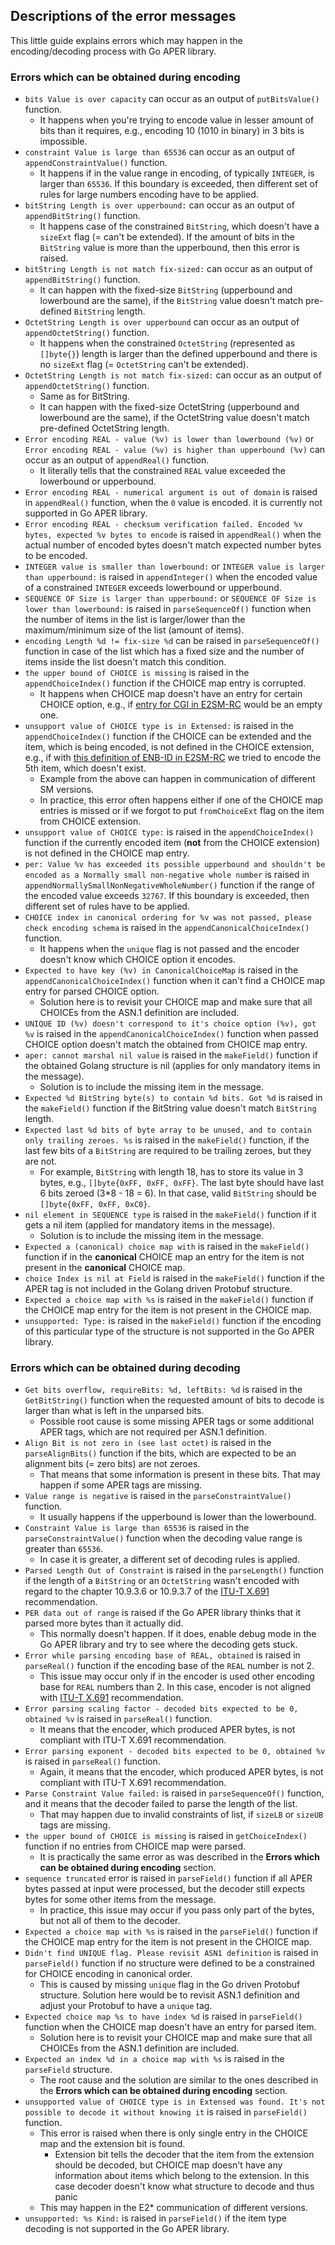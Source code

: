 <!--
SPDX-FileCopyrightText: 2022-present Intel Corporation
SPDX-FileCopyrightText: 2021-present Open Networking Foundation <info@opennetworking.org>
SPDX-License-Identifier: Apache-2.0
-->

## Descriptions of the error messages
This little guide explains errors which may happen in the encoding/decoding process with Go APER library.

### Errors which can be obtained during encoding
* `bits Value is over capacity` can occur as an output of `putBitsValue()` function.
    * It happens when you're trying to encode value in lesser amount of bits than it requires, e.g., encoding 10 (1010 in
      binary) in 3 bits is impossible.
* `constraint Value is large than 65536` can occur as an output of `appendConstraintValue()` function.
    * It happens if in the value range in encoding, of typically `INTEGER`, is larger than `65536`. If this boundary is
      exceeded, then different set of rules for large numbers encoding have to be applied.
* `bitString Length is over upperbound:` can occur as an output of `appendBitString()` function.
    * It happens case of the constrained `BitString`, which doesn't have a `sizeExt` flag (= can't be extended). If the
      amount of bits in the `BitString` value is more than the upperbound, then this error is raised.
* `bitString Length is not match fix-sized:` can occur as an output of `appendBitString()` function.
    * It can happen with the fixed-size `BitString` (upperbound and lowerbound are the same), if the `BitString` value
      doesn't match pre-defined `BitString` length.
* `OctetString Length is over upperbound` can occur as an output of `appendOctetString()` function.
    * It happens when the constrained `OctetString` (represented as `[]byte{}`) length is larger than the defined
      upperbound and there is no `sizeExt` flag (= `OctetString` can't be extended).
* `OctetString Length is not match fix-sized:` can occur as an output of `appendOctetString()` function.
    * Same as for BitString.
    * It can happen with the fixed-size OctetString (upperbound and lowerbound are the same), if the OctetString value
      doesn't match pre-defined OctetString length.
* `Error encoding REAL - value (%v) is lower than lowerbound (%v)` or `Error encoding REAL - value (%v) is higher than
  upperbound (%v)` can occur as an output of `appendReal()` function.
    * It literally tells that the constrained `REAL` value exceeded the lowerbound or upperbound.
* `Error encoding REAL - numerical argument is out of domain` is raised in `appendReal()` function, when the `0` value
  is encoded. it is currently not supported in Go APER library.
* `Error encoding REAL - checksum verification failed. Encoded %v bytes, expected %v bytes to encode` is raised in
  `appendReal()` when the actual number of encoded bytes doesn't match expected number bytes to be encoded.
* `INTEGER value is smaller than lowerbound:` or `INTEGER value is larger than upperbound:` is raised in `appendInteger()`
  when the encoded value of a constrained `INTEGER` exceeds lowerbound or upperbound.
* `SEQUENCE OF Size is larger than upperbound:` or `SEQUENCE OF Size is lower than lowerbound:` is raised in `parseSequenceOf()`
  function when the number of items in the list is larger/lower than the maximum/minimum size of the list (amount of items).
* `encoding Length %d != fix-size %d` can be raised in `parseSequenceOf()` function in case of the list which has a fixed size
  and the number of items inside the list doesn't match this condition.
* `the upper bound of CHOICE is missing` is raised in the `appendChoiceIndex()` function if the CHOICE map entry is corrupted.
    * It happens when CHOICE map doesn't have an entry for certain CHOICE option, e.g.,
      if [entry for CGI in E2SM-RC](https://github.com/onosproject/onos-e2-sm/blob/6fd4546563ed112d47a89b173abcc31982ead240/servicemodels/e2sm_rc/v1/choiceOptions/choiceOptions.go#L98-L101)
      would be an empty one.
* `unsupport value of CHOICE type is in Extensed:` is raised in the `appendChoiceIndex()` function if the CHOICE can be extended and the
  item, which is being encoded, is not defined in the CHOICE extension, e.g., if with [this definition of ENB-ID in E2SM-RC](https://github.com/onosproject/onos-e2-sm/blob/6fd4546563ed112d47a89b173abcc31982ead240/servicemodels/e2sm_rc/v1/choiceOptions/choiceOptions.go#L148-L152)
  we tried to encode the 5th item, which doesn't exist.
    * Example from the above can happen in communication of different SM versions.
    * In practice, this error often happens either if one of the CHOICE map entries is missed or if we forgot to put `fromChoiceExt` flag
      on the item from CHOICE extension.
* `unsupport value of CHOICE type:` is raised in the `appendChoiceIndex()` function if the currently encoded item (**not** from the CHOICE extension)
  is not defined in the CHOICE map entry.
* `per: Value %v has exceeded its possible upperbound and shouldn't be encoded as a Normally small non-negative whole number` is raised in
  `appendNormallySmallNonNegativeWholeNumber()` function if the range of the encoded value exceeds `32767`. If this boundary is
  exceeded, then different set of rules have to be applied.
* `CHOICE index in canonical ordering for %v was not passed, please check encoding schema` is raised in the `appendCanonicalChoiceIndex()` function.
    * It happens when the `unique` flag is not passed and the encoder doesn't know which CHOICE option it encodes.
* `Expected to have key (%v) in CanonicalChoiceMap` is raised in the `appendCanonicalChoiceIndex()` function when it can't find a CHOICE map entry
  for parsed CHOICE option.
    * Solution here is to revisit your CHOICE map and make sure that all CHOICEs from the ASN.1 definition are included.
* `UNIQUE ID (%v) doesn't correspond to it's choice option (%v), got %v` is raised in the `appendCanonicalChoiceIndex()` function when passed CHOICE
  option doesn't match the obtained from CHOICE map entry.
* `aper: cannot marshal nil value` is raised in the `makeField()` function if the obtained Golang structure is nil (applies for only mandatory items in the message).
    * Solution is to include the missing item in the message.
* `Expected %d BitString byte(s) to contain %d bits. Got %d` is raised in the `makeField()` function if the BitString value doesn't match `BitString` length.
* `Expected last %d bits of byte array to be unused, and to contain only trailing zeroes. %s` is raised in the `makeField()` function, if
  the last few bits of a `BitString` are required to be trailing zeroes, but they are not.
    * For example, `BitString` with length 18, has to store its value in 3 bytes, e.g., `[]byte{0xFF, 0xFF, 0xFF}`. The last byte should have last 6 bits zeroed
      (3*8 - 18 = 6). In that case, valid `BitString` should be `[]byte{0xFF, 0xFF, 0xC0}`.
* `nil element in SEQUENCE type` is raised in the `makeField()` function if it gets a nil item (applied for mandatory items in the message).
    * Solution is to include the missing item in the message.
* `Expected a (canonical) choice map with` is raised in the `makeField()` function if in the **canonical** CHOICE map an entry for the item is not present in the
  **canonical** CHOICE map.
* `choice Index is nil at Field` is raised in the `makeField()` function if the APER tag is not included in the Golang driven Protobuf structure.
* `Expected a choice map with %s` is raised in the `makeField()` function if the CHOICE map entry for the item is not present in the CHOICE map.
* `unsupported: Type:` is raised in the `makeField()` function if the encoding of this particular type of the structure is not supported in the Go APER library.

### Errors which can be obtained during decoding
* `Get bits overflow, requireBits: %d, leftBits: %d` is raised in the `GetBitString()` function when the requested amount of bits to decode is larger than
  what is left in the unparsed bits.
    * Possible root cause is some missing APER tags or some additional APER tags, which are not required per ASN.1 definition.
* `Align Bit is not zero in (see last octet)` is raised in the `parseAlignBits()` function if the bits, which are expected to be an alignment bits (= zero bits)
  are not zeroes.
    * That means that some information is present in these bits. That may happen if some APER tags are missing.
* `Value range is negative` is raised in the `parseConstraintValue()` function.
    * It usually happens if the upperbound is lower than the lowerbound.
* `Constraint Value is large than 65536` is raised in the `parseConstraintValue()` function when the decoding value range is greater than `65536`.
    * In case it is greater, a different set of decoding rules is applied.
* `Parsed Length Out of Constraint` is raised in the `parseLength()` function if the length of a `BitString` or an `OctetString` wasn't encoded with regard to
  the chapter 10.9.3.6 or 10.9.3.7 of the [ITU-T X.691](https://www.itu.int/ITU-T/studygroups/com17/languages/X.691-0207.pdf) recommendation.
* `PER data out of range` is raised if the Go APER library thinks that it parsed more bytes than it actually did.
    * This normally doesn't happen. If it does, enable debug mode in the Go APER library and try to see where the decoding gets stuck.
* `Error while parsing encoding base of REAL, obtained` is raised in `parseReal()` function if the encoding base of the `REAL` number is not 2.
    * This issue may occur only if in the encoder is used other encoding base for `REAL` numbers than 2. In this case, encoder is not aligned with [ITU-T X.691](https://www.itu.int/ITU-T/studygroups/com17/languages/X.691-0207.pdf) recommendation.
* `Error parsing scaling factor - decoded bits expected to be 0, obtained %v` is raised in `parseReal()` function.
    * It means that the encoder, which produced APER bytes, is not compliant with ITU-T X.691 recommendation.
* `Error parsing exponent - decoded bits expected to be 0, obtained %v` is raised in `parseReal()` function.
    * Again, it means that the encoder, which produced APER bytes, is not compliant with ITU-T X.691 recommendation.
* `Parse Constraint Value failed:` is raised in `parseSequenceOf()` function, and it means that the decoder failed to parse the length of the list.
    * That may happen due to invalid constraints of list, if `sizeLB` or `sizeUB` tags are missing.
* `the upper bound of CHOICE is missing` is raised in `getChoiceIndex()` function if no entries from CHOICE map were parsed.
    * It is practically the same error as was described in the **Errors which can be obtained during encoding** section.
* `sequence truncated` error is raised in `parseField()` function if all APER bytes passed at input were processed, but the decoder still expects
  bytes for some other items from the message.
    * In practice, this issue may occur if you pass only part of the bytes, but not all of them to the decoder.
* `Expected a choice map with %s` is raised in the `parseField()` function if the CHOICE map entry for the item is not present in the CHOICE map.
* `Didn't find UNIQUE flag. Please revisit ASN1 definition` is raised in `parseField()` function if no structure were defined to be a constrained
  for CHOICE encoding in canonical order.
    * This is caused by missing `unique` flag in the Go driven Protobuf structure. Solution here would be to revisit ASN.1 definition and adjust your
      Protobuf to have a `unique` tag.
* `Expected choice map %s to have index %d` is raised in `parseField()` function when the CHOICE map doesn't have an entry for parsed item.
    * Solution here is to revisit your CHOICE map and make sure that all CHOICEs from the ASN.1 definition are included.
* `Expected an index %d in a choice map with %s` is raised in the `parseField` structure.
    * The root cause and the solution are similar to the ones described in the **Errors which can be obtained during encoding** section.
* `unsupported value of CHOICE type is in Extensed was found. It's not possible to decode it without knowing it` is raised in `parseField()` function.
    * This error is raised when there is only single entry in the CHOICE map and the extension bit is found.
        * Extension bit tells the decoder that the item from the extension should be decoded, but CHOICE map doesn't have any information about items which belong to the extension.
          In this case decoder doesn't know what structure to decode and thus panic
    * This may happen in the E2* communication of different versions.
* `unsupported: %s Kind:` is raised in `parseField()` if the item type decoding is not supported in the Go APER library.

